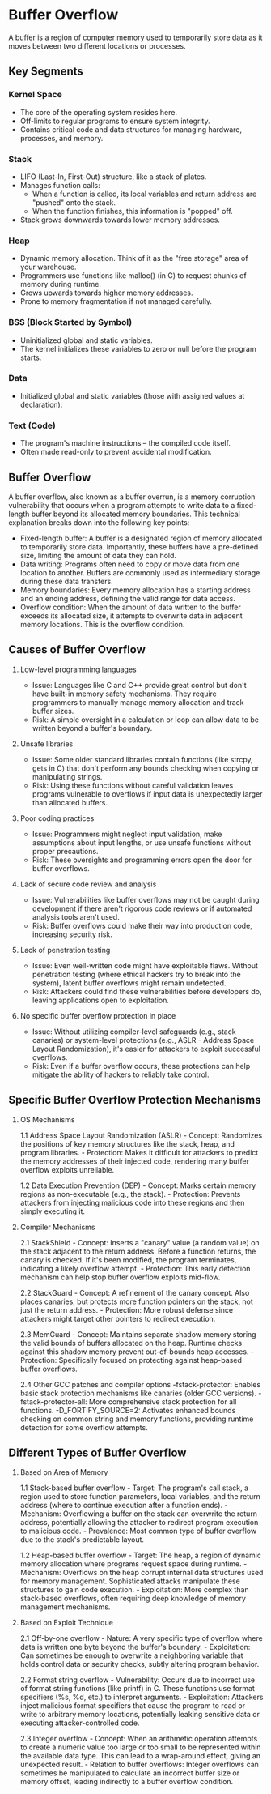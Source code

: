 # Buffer Overflow

A buffer is a region of computer memory used to temporarily store data as it moves between two different locations or processes.

## Key Segments

### Kernel Space

- The core of the operating system resides here.
- Off-limits to regular programs to ensure system integrity.
- Contains critical code and data structures for managing hardware, processes, and memory.

### Stack

- LIFO (Last-In, First-Out) structure, like a stack of plates.
- Manages function calls:
  - When a function is called, its local variables and return address are "pushed" onto the stack.
  - When the function finishes, this information is "popped" off.
- Stack grows downwards towards lower memory addresses.

### Heap

- Dynamic memory allocation. Think of it as the "free storage" area of your warehouse.
- Programmers use functions like malloc() (in C) to request chunks of memory during runtime.
- Grows upwards towards higher memory addresses.
- Prone to memory fragmentation if not managed carefully.

### BSS (Block Started by Symbol)

- Uninitialized global and static variables.
- The kernel initializes these variables to zero or null before the program starts.

### Data

- Initialized global and static variables (those with assigned values at declaration).

### Text (Code)

- The program's machine instructions – the compiled code itself.
- Often made read-only to prevent accidental modification.

## Buffer Overflow

A buffer overflow, also known as a buffer overrun, is a memory corruption vulnerability that occurs when a program attempts to write data to a fixed-length buffer beyond its allocated memory boundaries. This technical explanation breaks down into the following key points:

- Fixed-length buffer: A buffer is a designated region of memory allocated to temporarily store data. Importantly, these buffers have a pre-defined size, limiting the amount of data they can hold.
- Data writing: Programs often need to copy or move data from one location to another. Buffers are commonly used as intermediary storage during these data transfers.
- Memory boundaries: Every memory allocation has a starting address and an ending address, defining the valid range for data access.
- Overflow condition: When the amount of data written to the buffer exceeds its allocated size, it attempts to overwrite data in adjacent memory locations. This is the overflow condition.

## Causes of Buffer Overflow

1. Low-level programming languages

   - Issue: Languages like C and C++ provide great control but don't have built-in memory safety mechanisms. They require programmers to manually manage memory allocation and track buffer sizes.
   - Risk: A simple oversight in a calculation or loop can allow data to be written beyond a buffer's boundary.

2. Unsafe libraries

   - Issue: Some older standard libraries contain functions (like strcpy, gets in C) that don't perform any bounds checking when copying or manipulating strings.
   - Risk: Using these functions without careful validation leaves programs vulnerable to overflows if input data is unexpectedly larger than allocated buffers.

3. Poor coding practices

   - Issue: Programmers might neglect input validation, make assumptions about input lengths, or use unsafe functions without proper precautions.
   - Risk: These oversights and programming errors open the door for buffer overflows.

4. Lack of secure code review and analysis

   - Issue: Vulnerabilities like buffer overflows may not be caught during development if there aren't rigorous code reviews or if automated analysis tools aren't used.
   - Risk: Buffer overflows could make their way into production code, increasing security risk.

5. Lack of penetration testing

   - Issue: Even well-written code might have exploitable flaws. Without penetration testing (where ethical hackers try to break into the system), latent buffer overflows might remain undetected.
   - Risk: Attackers could find these vulnerabilities before developers do, leaving applications open to exploitation.

6. No specific buffer overflow protection in place

   - Issue: Without utilizing compiler-level safeguards (e.g., stack canaries) or system-level protections (e.g., ASLR - Address Space Layout Randomization), it's easier for attackers to exploit successful overflows.
   - Risk: Even if a buffer overflow occurs, these protections can help mitigate the ability of hackers to reliably take control.

## Specific Buffer Overflow Protection Mechanisms

1. OS Mechanisms

   1.1 Address Space Layout Randomization (ASLR)
       - Concept: Randomizes the positions of key memory structures like the stack, heap, and program libraries.
       - Protection: Makes it difficult for attackers to predict the memory addresses of their injected code, rendering many buffer overflow exploits unreliable.

   1.2 Data Execution Prevention (DEP)
       - Concept: Marks certain memory regions as non-executable (e.g., the stack).
       - Protection: Prevents attackers from injecting malicious code into these regions and then simply executing it.

2. Compiler Mechanisms

   2.1 StackShield
       - Concept: Inserts a "canary" value (a random value) on the stack adjacent to the return address. Before a function returns, the canary is checked. If it's been modified, the program terminates, indicating a likely overflow attempt.
       - Protection: This early detection mechanism can help stop buffer overflow exploits mid-flow.

   2.2 StackGuard
       - Concept: A refinement of the canary concept. Also places canaries, but protects more function pointers on the stack, not just the return address.
       - Protection: More robust defense since attackers might target other pointers to redirect execution.

   2.3 MemGuard
       - Concept: Maintains separate shadow memory storing the valid bounds of buffers allocated on the heap. Runtime checks against this shadow memory prevent out-of-bounds heap accesses.
       - Protection: Specifically focused on protecting against heap-based buffer overflows.

   2.4 Other GCC patches and compiler options
       -fstack-protector: Enables basic stack protection mechanisms like canaries (older GCC versions).
       -fstack-protector-all: More comprehensive stack protection for all functions.
       -D_FORTIFY_SOURCE=2: Activates enhanced bounds checking on common string and memory functions, providing runtime detection for some overflow attempts.

## Different Types of Buffer Overflow

1. Based on Area of Memory

   1.1 Stack-based buffer overflow
       - Target: The program's call stack, a region used to store function parameters, local variables, and the return address (where to continue execution after a function ends).
       - Mechanism: Overflowing a buffer on the stack can overwrite the return address, potentially allowing the attacker to redirect program execution to malicious code.
       - Prevalence: Most common type of buffer overflow due to the stack's predictable layout.

   1.2 Heap-based buffer overflow
       - Target: The heap, a region of dynamic memory allocation where programs request space during runtime.
       - Mechanism: Overflows on the heap corrupt internal data structures used for memory management. Sophisticated attacks manipulate these structures to gain code execution.
       - Exploitation: More complex than stack-based overflows, often requiring deep knowledge of memory management mechanisms.

2. Based on Exploit Technique

   2.1 Off-by-one overflow
       - Nature: A very specific type of overflow where data is written one byte beyond the buffer's boundary.
       - Exploitation: Can sometimes be enough to overwrite a neighboring variable that holds control data or security checks, subtly altering program behavior.

   2.2 Format string overflow
       - Vulnerability: Occurs due to incorrect use of format string functions (like printf) in C. These functions use format specifiers (%s, %d, etc.) to interpret arguments.
       - Exploitation: Attackers inject malicious format specifiers that cause the program to read or write to arbitrary memory locations, potentially leaking sensitive data or executing attacker-controlled code.

   2.3 Integer overflow
       - Concept: When an arithmetic operation attempts to create a numeric value too large or too small to be represented within the available data type. This can lead to a wrap-around effect, giving an unexpected result.
       - Relation to buffer overflows: Integer overflows can sometimes be manipulated to calculate an incorrect buffer size or memory offset, leading indirectly to a buffer overflow condition.
